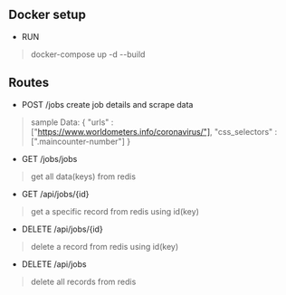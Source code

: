 ## Docker setup

- RUN
> docker-compose up -d --build

## Routes

- POST /jobs
create job details and scrape data

> sample Data: 
    {
        "urls" : ["https://www.worldometers.info/coronavirus/"],
        "css_selectors" : [".maincounter-number"]
    }

- GET /jobs/jobs
> get all data(keys) from redis

- GET /api/jobs/{id}
> get a specific record from redis using id(key)

- DELETE /api/jobs/{id}
> delete a record from redis using id(key)

- DELETE /api/jobs
> delete all records from redis